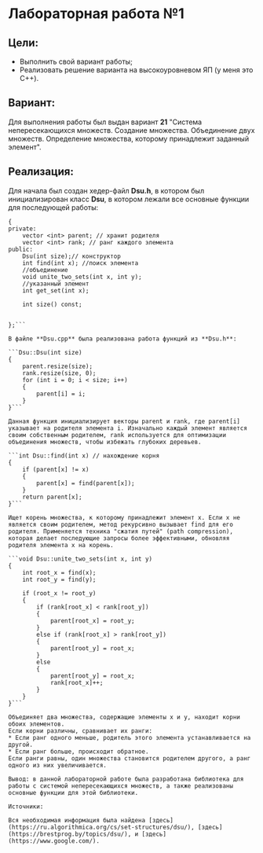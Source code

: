 # Лабораторная работа №1

## Цели:

* Выполнить свой вариант работы; 
* Реализовать решение варианта на высокоуровневом ЯП (у меня это C++).

## Вариант: 
Для выполнения работы был выдан вариант **21** "Система непересекающихся множеств. Создание множества. Объединение двух множеств. Определение множества, которому принадлежит заданный элемент".

## Реализация:

Для начала был создан хедер-файл **Dsu.h**, в котором был инициализирован класс **Dsu**, в котором лежали все основные функции для последующей работы:

```class Dsu
{
private:
    vector <int> parent; // хранит родителя
    vector <int> rank; // ранг каждого элемента
public:
    Dsu(int size);// конструктор
    int find(int x); //поиск элемента
    //объединение
    void unite_two_sets(int x, int y);
    //указанный элемент
    int get_set(int x);

    int size() const;


};```

В файле **Dsu.cpp** была реализована работа функций из **Dsu.h**:

```Dsu::Dsu(int size)
{
    parent.resize(size);
    rank.resize(size, 0);
    for (int i = 0; i < size; i++)
    {
        parent[i] = i;
    }
}```

Данная функция инициализирует векторы parent и rank, где parent[i] указывает на родителя элемента i. Изначально каждый элемент является своим собственным родителем, rank используется для оптимизации объединения множеств, чтобы избежать глубоких деревьев.

```int Dsu::find(int x) // нахождение корня
{
    if (parent[x] != x)
    {
        parent[x] = find(parent[x]);
    }
    return parent[x];
}``` 

Ищет корень множества, к которому принадлежит элемент x. Если x не является своим родителем, метод рекурсивно вызывает find для его родителя. Применяется техника "сжатия путей" (path compression), которая делает последующие запросы более эффективными, обновляя родителя элемента x на корень.

```void Dsu::unite_two_sets(int x, int y)
{
    int root_x = find(x);
    int root_y = find(y);

    if (root_x != root_y)
    {
        if (rank[root_x] < rank[root_y])
        {
            parent[root_x] = root_y;
        }
        else if (rank[root_x] > rank[root_y])
        {
            parent[root_y] = root_x;
        }
        else
        {
            parent[root_y] = root_x;
            rank[root_x]++;
        }
    }
}``` 

Объединяет два множества, содержащие элементы x и y, находит корни обоих элементов.
Если корни различны, сравнивает их ранги:
* Если ранг одного меньше, родитель этого элемента устанавливается на другой.
* Если ранг больше, происходит обратное.
Если ранги равны, один множества становится родителем другого, а ранг одного из них увеличивается.

Вывод: в данной лабораторной работе была разработана библиотека для работы с системой непересекающихся множеств, а также реализованы основные функции для этой библиотеки.

Источники:

Вся необходимая информация была найдена [здесь](https://ru.algorithmica.org/cs/set-structures/dsu/), [здесь](https://brestprog.by/topics/dsu/), и [здесь](https://www.google.com/).
